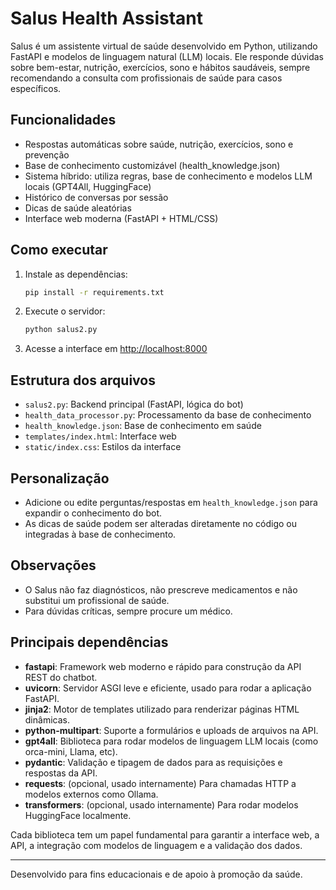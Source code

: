 # Salus Health Assistant

Salus é um assistente virtual de saúde desenvolvido em Python, utilizando FastAPI e modelos de linguagem natural (LLM) locais. Ele responde dúvidas sobre bem-estar, nutrição, exercícios, sono e hábitos saudáveis, sempre recomendando a consulta com profissionais de saúde para casos específicos.

## Funcionalidades
- Respostas automáticas sobre saúde, nutrição, exercícios, sono e prevenção
- Base de conhecimento customizável (health_knowledge.json)
- Sistema híbrido: utiliza regras, base de conhecimento e modelos LLM locais (GPT4All, HuggingFace)
- Histórico de conversas por sessão
- Dicas de saúde aleatórias
- Interface web moderna (FastAPI + HTML/CSS)

## Como executar
1. Instale as dependências:
   ```bash
   pip install -r requirements.txt
   ```
2. Execute o servidor:
   ```bash
   python salus2.py
   ```
3. Acesse a interface em [http://localhost:8000](http://localhost:8000)

## Estrutura dos arquivos
- `salus2.py`: Backend principal (FastAPI, lógica do bot)
- `health_data_processor.py`: Processamento da base de conhecimento
- `health_knowledge.json`: Base de conhecimento em saúde
- `templates/index.html`: Interface web
- `static/index.css`: Estilos da interface

## Personalização
- Adicione ou edite perguntas/respostas em `health_knowledge.json` para expandir o conhecimento do bot.
- As dicas de saúde podem ser alteradas diretamente no código ou integradas à base de conhecimento.

## Observações
- O Salus não faz diagnósticos, não prescreve medicamentos e não substitui um profissional de saúde.
- Para dúvidas críticas, sempre procure um médico.

## Principais dependências

- **fastapi**: Framework web moderno e rápido para construção da API REST do chatbot.
- **uvicorn**: Servidor ASGI leve e eficiente, usado para rodar a aplicação FastAPI.
- **jinja2**: Motor de templates utilizado para renderizar páginas HTML dinâmicas.
- **python-multipart**: Suporte a formulários e uploads de arquivos na API.
- **gpt4all**: Biblioteca para rodar modelos de linguagem LLM locais (como orca-mini, Llama, etc).
- **pydantic**: Validação e tipagem de dados para as requisições e respostas da API.
- **requests**: (opcional, usado internamente) Para chamadas HTTP a modelos externos como Ollama.
- **transformers**: (opcional, usado internamente) Para rodar modelos HuggingFace localmente.

Cada biblioteca tem um papel fundamental para garantir a interface web, a API, a integração com modelos de linguagem e a validação dos dados.

---
Desenvolvido para fins educacionais e de apoio à promoção da saúde.
